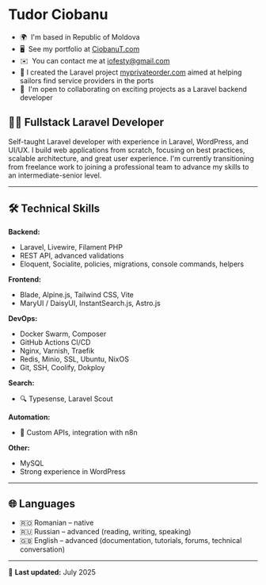 # **Tudor Ciobanu**

* 🌍  I'm based in Republic of Moldova
* 🖥️  See my portfolio at [CiobanuT.com](https://CiobanuT.com)
* ✉️  You can contact me at [iofesty@gmail.com](mailto:iofesty@gmail.com)
* 🚀  I created the Laravel project [myprivateorder.com](https://myprivateorder.com/) aimed at helping sailors find service providers in the ports
* 🤝  I'm open to collaborating on exciting projects as a Laravel backend developer


## 👨‍💻 Fullstack Laravel Developer

Self-taught Laravel developer with experience in Laravel, WordPress, and UI/UX. I build web applications from scratch, focusing on best practices, scalable architecture, and great user experience. I'm currently transitioning from freelance work to joining a professional team to advance my skills to an intermediate-senior level.

---

## 🛠️ Technical Skills

**Backend:**

* Laravel, Livewire, Filament PHP
* REST API, advanced validations 
* Eloquent, Socialite, policies, migrations, console commands, helpers

**Frontend:**

* Blade, Alpine.js, Tailwind CSS, Vite
* MaryUI / DaisyUI, InstantSearch.js, Astro.js

**DevOps:**

* Docker Swarm, Composer
* GitHub Actions CI/CD 
* Nginx, Varnish, Traefik
* Redis, Minio, SSL, Ubuntu, NixOS
* Git, SSH, Coolify, Dokploy

**Search:**

* 🔍 Typesense, Laravel Scout 

**Automation:**

* 🤖 Custom APIs, integration with n8n 

**Other:**

* MySQL
* Strong experience in WordPress

---

## 🌐 Languages

* 🇷🇴 Romanian – native
* 🇷🇺 Russian – advanced (reading, writing, speaking)
* 🇬🇧 English – advanced (documentation, tutorials, forums, technical conversation)

---

📅 **Last updated:** July 2025
